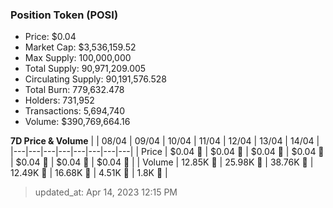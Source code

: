 
  ### Position Token (POSI)
  - Price: $0.04
  - Market Cap: $3,536,159.52
  - Max Supply: 100,000,000
  - Total Supply: 90,971,209.005
  - Circulating Supply: 90,191,576.528
  - Total Burn: 779,632.478
  - Holders: 731,952
  - Transactions: 5,694,740
  - Volume: $390,769,664.16

  **7D Price & Volume**
  | | 08&#x2F;04 | 09&#x2F;04 | 10&#x2F;04 | 11&#x2F;04 | 12&#x2F;04 | 13&#x2F;04 | 14&#x2F;04 |
  |---|---|---|---|---|---|---|---|
  | Price | $0.04 🔻 | $0.04 🚀 | $0.04 🔻 | $0.04 🚀 | $0.04 🚀 | $0.04 🔻 | $0.04 🚀 |
  | Volume | 12.85K 🚀 | 25.98K 🚀 | 38.76K 🚀 | 12.49K 🔻 | 16.68K 🚀 | 4.51K 🔻 | 1.8K 🔻 |

  > updated_at: Apr 14, 2023 12:15 PM
